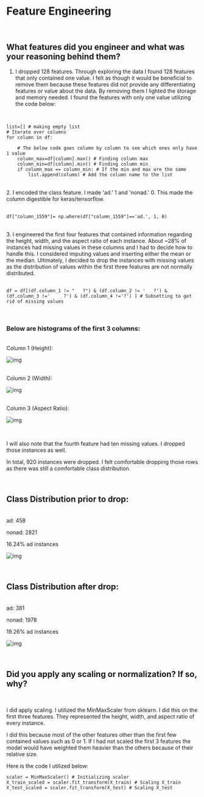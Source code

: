 # Feature Engineering
<br>

## What features did you engineer and what was your reasoning behind them?

1. I dropped 128 features. Through exploring the data I found 128 features that only contained one value. I felt as though it would be beneficial to remove them because these features did not provide any differentiating features or value about the data. By removing them I lighted the storage and memory needed. I found the features with only one value utilizing the code below:
<br>

```
list=[] # making empty list
# Iterate over columns
for column in df:
     
    # The below code goes column by column to see which ones only have 1 value
    column_max=df[column].max() # Finding column max
    column_min=df[column].min() # Finding column min
    if column_max == column_min: # If the min and max are the same
        list.append(column) # Add the column name to the list
```

<br>
2. I encoded the class feature. I made 'ad.' 1 and 'nonad.' 0. This made the column digestible for keras/tensorflow.
<br>

<br>

```
df["column_1559"]= np.where(df["column_1559"]=='ad.', 1, 0)
```


<br>
3. I engineered the first four features that contained information regarding the height, width, and the aspect ratio of each instance. About ~28% of instances had missing values in these columns and I had to decide how to handle this. I considered imputing values and inserting either the mean or the median. Ultimately, I decided to drop the instances with missing values as the distribution of values within the first three features are not normally distributed. 
<br>
<br>

```
df = df[(df.column_1 != "   ?") & (df.column_2 != '   ?') & (df.column_3 !='     ?') & (df.column_4 !='?') ] # Subsetting to get rid of missing values
```
<br>

### Below are histograms of the first 3 columns:
<br>
Column 1 (Height):

![img](images/Column1.png)

<br>
Column 2 (Width):

![img](images/Column2.png)

<br>
Column 3 (Aspect Ratio):

![img](images/COLUMN3.png)

<br>

I will also note that the fourth feature had ten missing values. I dropped those instances as well.

In total, 920 instances were dropped. I felt comfortable dropping those rows as there was still a comfortable class distribution. 


<br>

## Class Distribution prior to drop:
<br>
ad: 458

nonad: 2821

16.24% ad instances

![img](images/P2D.png)

<br>

## Class Distribution after drop:
<br>
ad: 381

nonad: 1978

19.26% ad instances


![img](images/AD.png)

<br>

## Did you apply any scaling or normalization? If so, why?

<br>

I did apply scaling. I utilized the MinMaxScaler from sklearn. I did this on the first three features. They represented the height, width, and aspect ratio of every instance.

I did this because most of the other features other than the first few contained values such as 0 or 1. If I had not scaled the first 3 features the model would have weighted them heavier than the others because of their relative size.

Here is the code I utilized below:

```
scaler = MinMaxScaler() # Initializing scaler
X_train_scaled = scaler.fit_transform(X_train) # Scaling X_train
X_test_scaled = scaler.fit_transform(X_test) # Scaling X_test
```

